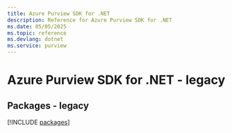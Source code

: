 ```yaml
---
title: Azure Purview SDK for .NET
description: Reference for Azure Purview SDK for .NET
ms.date: 05/05/2025
ms.topic: reference
ms.devlang: dotnet
ms.service: purview
---
```

# Azure Purview SDK for .NET - legacy
## Packages - legacy
[!INCLUDE [packages](purview-index.md)]